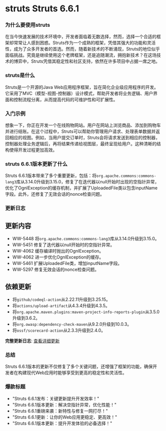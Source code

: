 # struts Struts 6.6.1
### 为什么要使用struts

在当今快速发展的技术环境中，开发者面临着无数选择，然而，选择一个合适的框架却常常让人感到困惑。Struts作为一个成熟的框架，凭借其强大的功能和灵活性，成为了众多开发者的首选。然而，随着新技术的不断涌现，Struts的地位似乎面临挑战。究竟是继续使用这个老牌框架，还是追随潮流，拥抱新技术？在这场技术的博弈中，Struts凭借其稳定性和社区支持，依然在许多项目中占据一席之地。

### struts是什么

Struts是一个开源的Java Web应用程序框架，旨在简化企业级应用程序的开发。它采用了MVC（模型-视图-控制器）设计模式，帮助开发者将业务逻辑、用户界面和控制流程分离，从而提高代码的可维护性和可扩展性。

### 入门示例

想象一下，你正在开发一个在线购物网站。用户在网站上浏览商品、添加到购物车并进行结账。在这个过程中，Struts可以帮助你管理用户请求、处理表单数据并返回相应的视图。例如，当用户提交订单时，Struts会将请求发送到相应的控制器，控制器处理业务逻辑后，再将结果传递给视图层，最终呈现给用户。这种清晰的结构使得开发过程更加高效。

### struts 6.6.1版本更新了什么

Struts 6.6.1版本带来了多个重要更新，包括：将`org.apache.commons:commons-lang3`库从3.14.0升级到3.15.0，修复了在迭代器以null开始时出现的空指针异常，优化了OgnlException的缓存机制，并扩展了UploadedFile类以包含inputName字段。此外，还修复了无效会话的nonce检查问题。

### 更新日志

## 更新内容
- WW-5448 将`org.apache.commons:commons-lang3`库从3.14.0升级到3.15.0。
- WW-5451 修复了迭代器以null开始时的空指针异常。
- WW-4062 缓存编译时抛出的OgnlException。
- WW-4062 进一步优化OgnlException的缓存。
- WW-5461 扩展UploadedFile类，增加inputName字段。
- WW-5297 修复无效会话的nonce检查问题。

## 依赖更新
- 将`github/codeql-action`从2.22.11升级到3.25.15。
- 将`actions/upload-artifact`从4.3.4升级到4.3.5。
- 将`org.apache.maven.plugins:maven-project-info-reports-plugin`从3.5.0升级到3.6.2。
- 将`org.owasp:dependency-check-maven`从9.2.0升级到10.0.3。
- 将`ossf/scorecard-action`从2.3.3升级到2.4.0。

**完整更新日志**: [查看详细更新](https://github.com/apache/struts/compare/STRUTS_6_6_0...STRUTS_6_6_1)

### 总结

Struts 6.6.1版本的更新不仅修复了多个关键问题，还增强了框架的功能，确保开发者在构建现代Web应用时能够享受到更高的稳定性和灵活性。

### 爆款标题

- "Struts 6.6.1发布：关键更新提升开发效率！"
- "Struts 6.6.1版本更新：解决空指针异常，优化性能！"
- "Struts 6.6.1重磅来袭：新特性与修复一网打尽！"
- "Struts 6.6.1更新：让你的Web应用更稳定、更高效！"
- "Struts 6.6.1版本更新：提升开发体验的必备选择！"
